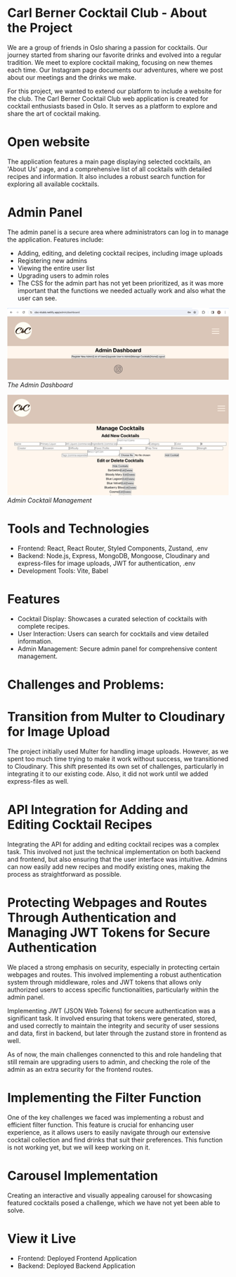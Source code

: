 # Carl Berner Cocktail Club - About the Project

We are a group of friends in Oslo sharing a passion for cocktails. Our journey started from sharing our favorite drinks and evolved into a regular tradition. We meet to explore cocktail making, focusing on new themes each time. Our Instagram page documents our adventures, where we post about our meetings and the drinks we make.

For this project, we wanted to extend our platform to include a website for the club. The Carl Berner Cocktail Club web application is created for cocktail enthusiasts based in Oslo. It serves as a platform to explore and share the art of cocktail making. 

# Open website
The application features a main page displaying selected cocktails, an 'About Us' page, and a comprehensive list of all cocktails with detailed recipes and information. It also includes a robust search function for exploring all available cocktails.

# Admin Panel
The admin panel is a secure area where administrators can log in to manage the application. Features include:

- Adding, editing, and deleting cocktail recipes, including image uploads
- Registering new admins
- Viewing the entire user list
- Upgrading users to admin roles
- The CSS for the admin part has not yet been prioritized, as it was more important that the functions we needed actually work and also what the user can see. 

![AdminDashboard](/frontend/public/images/AdminDashboard.png)
*The Admin Dashboard*

![ManageCocktails](/frontend/public/images/ManageCocktails.png)
*Admin Cocktail Management*

# Tools and Technologies
- Frontend: React, React Router, Styled Components, Zustand, .env
- Backend: Node.js, Express, MongoDB, Mongoose, Cloudinary and express-files for image uploads, JWT for authentication, .env 
- Development Tools: Vite, Babel

# Features
- Cocktail Display: Showcases a curated selection of cocktails with complete recipes.
- User Interaction: Users can search for cocktails and view detailed information.
- Admin Management: Secure admin panel for comprehensive content management.


# Challenges and Problems:

# Transition from Multer to Cloudinary for Image Upload
The project initially used Multer for handling image uploads. However, as we spent too much time trying to make it work without success, we transitioned to Cloudinary. This shift presented its own set of challenges, particularly in integrating it to our existing code. Also, it did not work until we added express-files as well. 

# API Integration for Adding and Editing Cocktail Recipes
Integrating the API for adding and editing cocktail recipes was a complex task. This involved not just the technical implementation on both backend and frontend, but also ensuring that the user interface was intuitive. Admins can now easily add new recipes and modify existing ones, making the process as straightforward as possible.

# Protecting Webpages and Routes Through Authentication and Managing JWT Tokens for Secure Authentication

We placed a strong emphasis on security, especially in protecting certain webpages and routes. This involved implementing a robust authentication system through middleware, roles and JWT tokens that allows only authorized users to access specific functionalities, particularly within the admin panel. 

Implementing JWT (JSON Web Tokens) for secure authentication was a significant task. It involved ensuring that tokens were generated, stored, and used correctly to maintain the integrity and security of user sessions and data, first in backend, but later through the zustand store in frontend as well. 

As of now, the main challenges connencted to this and role handeling that still remain are upgrading users to admin, and checking the role of the admin as an extra security for the frontend routes.

# Implementing the Filter Function
One of the key challenges we faced was implementing a robust and efficient filter function. This feature is crucial for enhancing user experience, as it allows users to easily navigate through our extensive cocktail collection and find drinks that suit their preferences. This function is not working yet, but we will keep working on it.

# Carousel Implementation
Creating an interactive and visually appealing carousel for showcasing featured cocktails posed a challenge, which we have not yet been able to solve.

# View it Live
- Frontend: Deployed Frontend Application
- Backend: Deployed Backend Application
